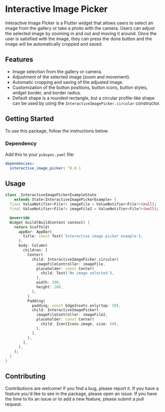 <!--
This README describes the package. If you publish this package to pub.dev,
this README's contents appear on the landing page for your package.

For information about how to write a good package README, see the guide for
[writing package pages](https://dart.dev/guides/libraries/writing-package-pages).

For general information about developing packages, see the Dart guide for
[creating packages](https://dart.dev/guides/libraries/create-library-packages)
and the Flutter guide for
[developing packages and plugins](https://flutter.dev/developing-packages).
-->

# Interactive Image Picker

Interactive Image Picker is a Flutter widget that allows users to select an image from the gallery or take a photo with the camera. Users can adjust the selected image by zooming in and out and moving it around. Once the user is satisfied with the image, they can press the done button and the image will be automatically cropped and saved.

## Features

- Image selection from the gallery or camera.
- Adjustment of the selected image (zoom and movement).
- Automatic cropping and saving of the adjusted image.
- Customization of the button positions, button icons, button styles, widget border, and border radius.
- Default shape is a rounded rectangle, but a circular profile-like shape can be used by using the `InteractiveImagePicker.circular` constructor.

## Getting Started

To use this package, follow the instructions below.

### Dependency

Add this to your `pubspec.yaml` file:

```yaml
dependencies:
  interactive_image_picker: ^0.0.1
```

## Usage

```dart
class _InteractiveImagePickerExampleState
    extends State<InteractiveImagePickerExample> {
  final ValueNotifier<File?> imageFile = ValueNotifier<File?>(null);
  final ValueNotifier<File?> imageFile2 = ValueNotifier<File?>(null);

  @override
  Widget build(BuildContext context) {
    return Scaffold(
      appBar: AppBar(
        title: const Text('Interactive image picker example'),
      ),
      body: Column(
        children: [
          Center(
            child: InteractiveImagePicker.circular(
              imageFileController: imageFile,
              placeholder: const Center(
                child: Text('No image selected'),
              ),
              width: 200,
              height: 200,
            ),
          ),
          Padding(
            padding: const EdgeInsets.only(top: 50),
            child: InteractiveImagePicker(
              imageFileController: imageFile2,
              placeholder: const Center(
                child: Icon(Icons.image, size: 50),
              ),
            ),
          ),
        ],
      ),
    );
  }
}
```

## Contributing

Contributions are welcome! If you find a bug, please report it. If you have a feature you'd like to see in the package, please open an issue. If you have the time to fix an issue or to add a new feature, please submit a pull request.
